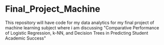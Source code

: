 # Final_Project_Machine
This repository will have code for my data analytics for my final project of machine learning subject where i am discussing "Comparative Performance of Logistic Regression, k-NN, and Decision Trees in Predicting Student Academic Success"
